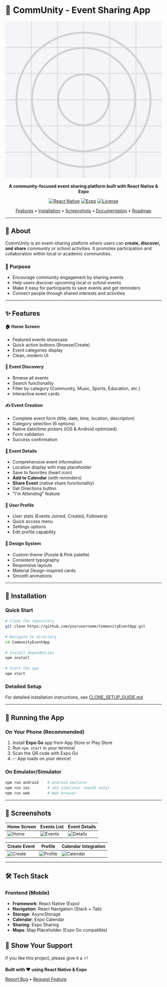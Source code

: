 # 📱 CommUnity - Event Sharing App

<div align="center">

![CommUnity Logo](./assets/icon.png)

**A community-focused event sharing platform built with React Native & Expo**

[![React Native](https://img.shields.io/badge/React%20Native-0.81-blue.svg)](https://reactnative.dev/)
[![Expo](https://img.shields.io/badge/Expo-~54.0-black.svg)](https://expo.dev/)
[![License](https://img.shields.io/badge/License-0BSD-green.svg)](LICENSE)

[Features](#-features) • [Installation](#-installation) • [Screenshots](#-screenshots) • [Documentation](#-documentation) • [Roadmap](#-roadmap)

</div>

---

## 📖 About

CommUnity is an event-sharing platform where users can **create, discover, and share** community or school activities. It promotes participation and collaboration within local or academic communities.

### 🎯 Purpose

- Encourage community engagement by sharing events
- Help users discover upcoming local or school events
- Make it easy for participants to save events and get reminders
- Connect people through shared interests and activities

---

## ✨ Features

#### 🏠 **Home Screen**

- Featured events showcase
- Quick action buttons (Browse/Create)
- Event categories display
- Clean, modern UI

#### 🎉 **Event Discovery**

- Browse all events
- Search functionality
- Filter by category (Community, Music, Sports, Education, etc.)
- Interactive event cards

#### ✍️ **Event Creation**

- Complete event form (title, date, time, location, description)
- Category selection (6 options)
- Native date/time pickers (iOS & Android optimized)
- Form validation
- Success confirmation

#### 📱 **Event Details**

- Comprehensive event information
- Location display with map placeholder
- Save to favorites (heart icon)
- **Add to Calendar** (with reminders)
- **Share Event** (native share functionality)
- Get Directions button
- "I'm Attending" feature

#### 👤 **User Profile**

- User stats (Events Joined, Created, Followers)
- Quick access menu
- Settings options
- Edit profile capability

#### 🎨 **Design System**

- Custom theme (Purple & Pink palette)
- Consistent typography
- Responsive layouts
- Material Design-inspired cards
- Smooth animations

---

## 🚀 Installation

### Quick Start

```bash
# Clone the repository
git clone https://github.com/yourusername/CommunityEventApp.git

# Navigate to directory
cd CommunityEventApp

# Install dependencies
npm install

# Start the app
npm start
```

### Detailed Setup

For detailed installation instructions, see [CLONE_SETUP_GUIDE.md](./CLONE_SETUP_GUIDE.md)

---

## 📱 Running the App

### On Your Phone (Recommended)

1. Install **Expo Go** app from App Store or Play Store
2. Run `npm start` in your terminal
3. Scan the QR code with Expo Go
4. ✅ App loads on your device!

### On Emulator/Simulator

```bash
npm run android    # Android emulator
npm run ios        # iOS simulator (macOS only)
npm run web        # Web browser
```

---

## 📸 Screenshots

<div align="center">

| Home Screen                           | Events List                               | Event Details                               |
| ------------------------------------- | ----------------------------------------- | ------------------------------------------- |
| ![Home](./assets/screenshot-home.png) | ![Events](./assets/screenshot-events.png) | ![Details](./assets/screenshot-details.png) |

| Create Event                              | Profile                                     | Calendar Integration                          |
| ----------------------------------------- | ------------------------------------------- | --------------------------------------------- |
| ![Create](./assets/screenshot-create.png) | ![Profile](./assets/screenshot-profile.png) | ![Calendar](./assets/screenshot-calendar.png) |

</div>

---

## 🛠 Tech Stack

### Frontend (Mobile)

- **Framework**: React Native (Expo)
- **Navigation**: React Navigation (Stack + Tab)
- **Storage**: AsyncStorage
- **Calendar**: Expo Calendar
- **Sharing**: Expo Sharing
- **Maps**: Map Placeholder (Expo Go compatible)

## 🌟 Show Your Support

If you like this project, please give it a ⭐️!

**Built with ❤️ using React Native & Expo**

[Report Bug](https://github.com/yourusername/CommunityEventApp/issues) • [Request Feature](https://github.com/yourusername/CommunityEventApp/issues)

</div>
